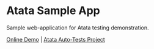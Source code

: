 # Atata Sample App
Sample web-application for Atata testing demonstration.

[Online Demo](https://atata-framework.github.io/atata-sample-app/#!/) | 
[Atata Auto-Tests Project](https://github.com/atata-framework/atata-sample-app-tests)
